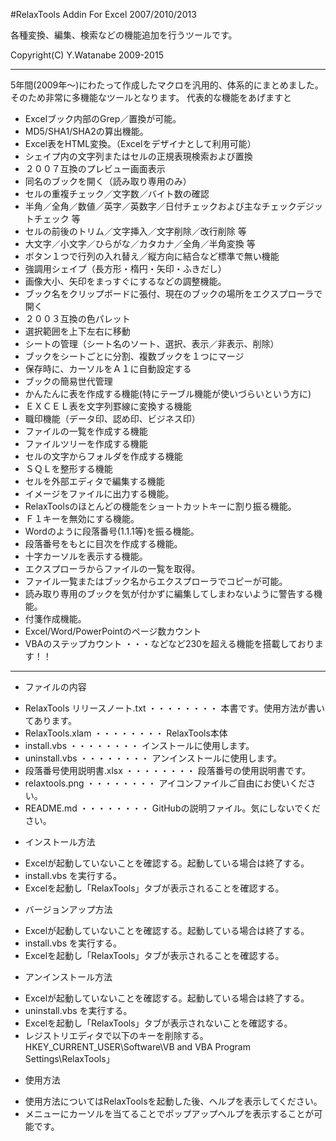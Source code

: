 #RelaxTools Addin For Excel 2007/2010/2013 

各種変換、編集、検索などの機能追加を行うツールです。

Copyright(C) Y.Watanabe 2009-2015

---

5年間(2009年～)にわたって作成したマクロを汎用的、体系的にまとめました。
そのため非常に多機能なツールとなります。
代表的な機能をあげますと

* Excelブック内部のGrep／置換が可能。
* MD5/SHA1/SHA2の算出機能。
* Excel表をHTML変換。（Excelをデザイナとして利用可能）
* シェイプ内の文字列またはセルの正規表現検索および置換
* ２００７互換のプレビュー画面表示
* 同名のブックを開く（読み取り専用のみ）
* セルの重複チェック／文字数／バイト数の確認
* 半角／全角／数値／英字／英数字／日付チェックおよび主なチェックデジットチェック  等
* セルの前後のトリム／文字挿入／文字削除／改行削除  等
* 大文字／小文字／ひらがな／カタカナ／全角／半角変換  等
* ボタン１つで行列の入れ替え／縦方向に結合など標準で無い機能
* 強調用シェイプ（長方形・楕円・矢印・ふきだし）
* 画像大小、矢印をまっすぐにするなどの調整機能。
* ブック名をクリップボードに張付、現在のブックの場所をエクスプローラで開く
* ２００３互換の色パレット
* 選択範囲を上下左右に移動
* シートの管理（シート名のソート、選択、表示／非表示、削除）
* ブックをシートごとに分割、複数ブックを１つにマージ
* 保存時に、カーソルをＡ１に自動設定する
* ブックの簡易世代管理
* かんたんに表を作成する機能(特にテーブル機能が使いづらいという方に)
* ＥＸＣＥＬ表を文字列罫線に変換する機能
* 職印機能（データ印、認め印、ビジネス印）
* ファイルの一覧を作成する機能
* ファイルツリーを作成する機能
* セルの文字からフォルダを作成する機能
* ＳＱＬを整形する機能
* セルを外部エディタで編集する機能
* イメージをファイルに出力する機能。
* RelaxToolsのほとんどの機能をショートカットキーに割り振る機能。
* Ｆ１キーを無効にする機能。
* Wordのように段落番号(1.1.1等)を振る機能。
* 段落番号をもとに目次を作成する機能。
* 十字カーソルを表示する機能。
* エクスプローラからファイルの一覧を取得。
* ファイル一覧またはブック名からエクスプローラでコピーが可能。
* 読み取り専用のブックを気が付かずに編集してしまわないように警告する機能。
* 付箋作成機能。
* Excel/Word/PowerPointのページ数カウント
* VBAのステップカウント
・・・などなど230を超える機能を搭載しております！！

---

* ファイルの内容
 - RelaxTools リリースノート.txt  ・・・・・・・・ 本書です。使用方法が書いてあります。
 - RelaxTools.xlam                ・・・・・・・・ RelaxTools本体
 - install.vbs                    ・・・・・・・・ インストールに使用します。
 - uninstall.vbs                  ・・・・・・・・ アンインストールに使用します。
 - 段落番号使用説明書.xlsx        ・・・・・・・・ 段落番号の使用説明書です。
 - relaxtools.png                 ・・・・・・・・ アイコンファイルご自由にお使いください。
 - README.md                      ・・・・・・・・ GitHubの説明ファイル。気にしないでください。

* インストール方法
 - Excelが起動していないことを確認する。起動している場合は終了する。
 - install.vbs を実行する。
 - Excelを起動し「RelaxTools」タブが表示されることを確認する。

* バージョンアップ方法
 - Excelが起動していないことを確認する。起動している場合は終了する。
 - install.vbs を実行する。
 - Excelを起動し「RelaxTools」タブが表示されることを確認する。

* アンインストール方法
 - Excelが起動していないことを確認する。起動している場合は終了する。
 - uninstall.vbs を実行する。
 - Excelを起動し「RelaxTools」タブが表示されないことを確認する。
 - レジストリエディタで以下のキーを削除する。HKEY_CURRENT_USER\Software\VB and VBA Program Settings\RelaxTools」

* 使用方法
 - 使用方法についてはRelaxToolsを起動した後、ヘルプを表示してください。
 - メニューにカーソルを当てることでポップアップヘルプを表示することが可能です。
